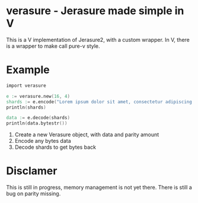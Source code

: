 # verasure - Jerasure made simple in V

This is a V implementation of Jerasure2, with a custom wrapper. In V, there is a wrapper to make
call pure-v style.

# Example
```v
import verasure

e := verasure.new(16, 4)
shards := e.encode("Lorem ipsum dolor sit amet, consectetur adipiscing elit. Integer consectetur accumsan augue, at pharetra".bytes())
println(shards)

data := e.decode(shards)
println(data.bytestr())
```

1. Create a new Verasure object, with data and parity amount
2. Encode any bytes data
3. Decode shards to get bytes back

# Disclamer

This is still in progress, memory management is not yet there. There is still a bug on parity missing.
